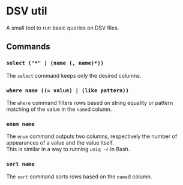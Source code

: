 # DSV util

A small tool to run basic queries on DSV files.

## Commands

### `select ("*" | (name (, name)*))`

The `select` command keeps only the desired columns.

### `where name ((= value) | (like pattern))`

The `where` command filters rows based on string equality or pattern matching of the value in the `name`d column.

### `enum name`

The `enum` command outputs two columns, respectively the number of appearances of a value and the value itself.  
This is similar in a way to running `uniq -c` in Bash.

### `sort name`

The `sort` command sorts rows based on the `name`d column.

